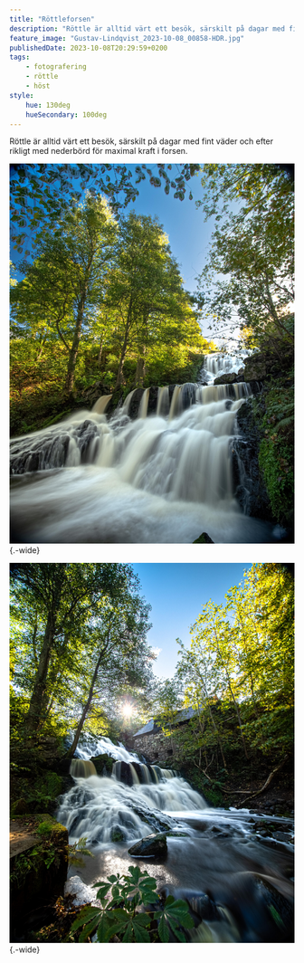 ```yaml
---
title: "Röttleforsen"
description: "Röttle är alltid värt ett besök, särskilt på dagar med fint väder och efter rikligt med nederbörd för maximal kraft i forsen."
feature_image: "Gustav-Lindqvist_2023-10-08_00858-HDR.jpg"
publishedDate: 2023-10-08T20:29:59+0200
tags:
    - fotografering
    - röttle
    - höst
style:
    hue: 130deg
    hueSecondary: 100deg
---
```


Röttle är alltid värt ett besök, särskilt på dagar med fint väder och efter rikligt med nederbörd för maximal kraft i forsen.

![Ett vattenfall i flera nivåer sett från botten. Himlen är blå och träden vid sidan av forsen skiner gult i solen. Bilden är taget med en lång exponeringstid som drar ut rörelserna i forsen till mjuka linjer längs strömmen.](Gustav-Lindqvist_2023-10-08_00863-HDR_3000w.jpg){.-wide}

![Ett vattenfall i flera nivåer sett från botten och den vänstra sidan. På andra sidan forsen syns en väldigt gammal stenbyggnad. Himlen är blå och träden vid sidan av forsen skiner gult i solen som syns bakom fallet och byggnaden. Bilden är taget med en lång exponeringstid som drar ut rörelserna i forsen till mjuka linjer längs strömmen.](Gustav-Lindqvist_2023-10-08_00858-HDR_3000w.jpg){.-wide}